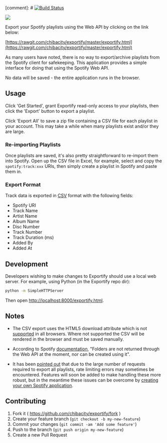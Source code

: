 
[comment]: # [![Build Status](http://img.shields.io/travis/watsonbox/exportify.svg?style=flat)](https://travis-ci.org/watsonbox/exportify)

<a href="https://rawgit.com/chibacity/exportify/master/exportify.html"><img src="screenshot.png"/></a>

Export your Spotify playlists using the Web API by clicking on the link below:

[https://rawgit.com/chibacity/exportify/master/exportify.html](https://rawgit.com/chibacity/exportify/master/exportify.html)

As many users have noted, there is no way to export/archive playlists from the Spotify client for safekeeping. This application provides a simple interface for doing that using the Spotify Web API.

No data will be saved - the entire application runs in the browser.


## Usage

Click 'Get Started', grant Exportify read-only access to your playlists, then click the 'Export' button to export a playlist.

Click 'Export All' to save a zip file containing a CSV file for each playlist in your account. This may take a while when many playlists exist and/or they are large.


### Re-importing Playlists

Once playlists are saved, it's also pretty straightforward to re-import them into Spotify. Open up the CSV file in Excel, for example, select and copy the `spotify:track:xxx` URIs, then simply create a playlist in Spotify and paste them in.


### Export Format

Track data is exported in [CSV](http://en.wikipedia.org/wiki/Comma-separated_values) format with the following fields:

- Spotify URI
- Track Name
- Artist Name
- Album Name
- Disc Number
- Track Number
- Track Duration (ms)
- Added By
- Added At


## Development

Developers wishing to make changes to Exportify should use a local web server. For example, using Python (in the Exportify repo dir):

```bash
python -m SimpleHTTPServer
```

Then open [http://localhost:8000/exportify.html](http://localhost:8000/exportify.html).


## Notes

- The CSV export uses the HTML5 download attribute which is not [supported](http://caniuse.com/#feat=download) in all browsers. Where not supported the CSV will be rendered in the browser and must be saved manually.

- According to Spotify [documentation](https://developer.spotify.com/web-api/working-with-playlists/), "Folders are not returned through the Web API at the moment, nor can be created using it".

- It has been [pointed out](https://github.com/watsonbox/exportify/issues/6) that due to the large number of requests required to export all playlists, rate limiting errors may sometimes be encountered. Features will soon be added to make handling these more robust, but in the meantime these issues can be overcome by [creating your own Spotify application](https://github.com/watsonbox/exportify/issues/6#issuecomment-110793132).


## Contributing

1. Fork it ( https://github.com/chibacity/exportify/fork )
2. Create your feature branch (`git checkout -b my-new-feature`)
3. Commit your changes (`git commit -am 'Add some feature'`)
4. Push to the branch (`git push origin my-new-feature`)
5. Create a new Pull Request
